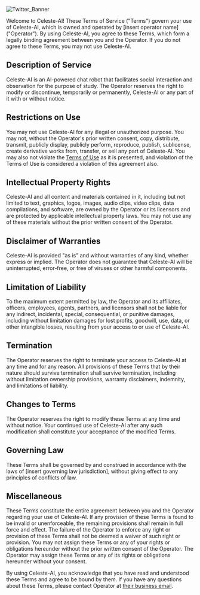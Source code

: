 ![Twitter_Banner](https://user-images.githubusercontent.com/130422935/231077118-ee718ca1-ccbb-4fff-916a-85e5b65034c2.png)


Welcome to Celeste-AI! These Terms of Service ("Terms") govern your use of Celeste-AI, which is owned and operated by [insert operator name] ("Operator"). By using Celeste-AI, you agree to these Terms, which form a legally binding agreement between you and the Operator. If you do not agree to these Terms, you may not use Celeste-AI.

  ## Description of Service
  Celeste-AI is an AI-powered chat robot that facilitates social interaction and observation for the purpose of study. The Operator reserves the right to modify or discontinue, temporarily or permanently, Celeste-AI or any part of it with or without notice.

  ## Restrictions on Use
  You may not use Celeste-AI for any illegal or unauthorized purpose. You may not, without the Operator's prior written consent, copy, distribute, transmit, publicly display, publicly perform, reproduce, publish, sublicense, create derivative works from, transfer, or sell any part of Celeste-AI. You may also not violate the [Terms of Use](https://github.com/Celeste-AI/Celeste-AI) as it is presented, and violation of the Terms of Use is considered a violation of this agreement also.

  ## Intellectual Property Rights
  Celeste-AI and all content and materials contained in it, including but not limited to text, graphics, logos, images, audio clips, video clips, data compilations, and software, are owned by the Operator or its licensors and are protected by applicable intellectual property laws. You may not use any of these materials without the prior written consent of the Operator.

  ## Disclaimer of Warranties
  Celeste-AI is provided "as is" and without warranties of any kind, whether express or implied. The Operator does not guarantee that Celeste-AI will be uninterrupted, error-free, or free of viruses or other harmful components.

  ## Limitation of Liability
  To the maximum extent permitted by law, the Operator and its affiliates, officers, employees, agents, partners, and licensors shall not be liable for any indirect, incidental, special, consequential, or punitive damages, including without limitation damages for lost profits, goodwill, use, data, or other intangible losses, resulting from your access to or use of Celeste-AI.

  ## Termination
  The Operator reserves the right to terminate your access to Celeste-AI at any time and for any reason. All provisions of these Terms that by their nature should survive termination shall survive termination, including without limitation ownership provisions, warranty disclaimers, indemnity, and limitations of liability.

  ## Changes to Terms
  The Operator reserves the right to modify these Terms at any time and without notice. Your continued use of Celeste-AI after any such modification shall constitute your acceptance of the modified Terms.

  ## Governing Law
  These Terms shall be governed by and construed in accordance with the laws of [insert governing law jurisdiction], without giving effect to any principles of conflicts of law.

  ## Miscellaneous
  These Terms constitute the entire agreement between you and the Operator regarding your use of Celeste-AI. If any provision of these Terms is found to be invalid or unenforceable, the remaining provisions shall remain in full force and effect. The failure of the Operator to enforce any right or provision of these Terms shall not be deemed a waiver of such right or provision. You may not assign these Terms or any of your rights or obligations hereunder without the prior written consent of the Operator. The Operator may assign these Terms or any of its rights or obligations hereunder without your consent.

By using Celeste-AI, you acknowledge that you have read and understood these Terms and agree to be bound by them. 
If you have any questions about these Terms, 
please contact Operator at [their business email](oppeystore@gmail.com).

